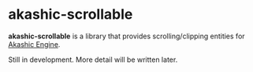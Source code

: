 # akashic-scrollable

**akashic-scrollable** is a library that provides scrolling/clipping entities for [Akashic Engine][ae].

Still in development.
More detail will be written later.

[ae]: https://akashic-games.github.io/

